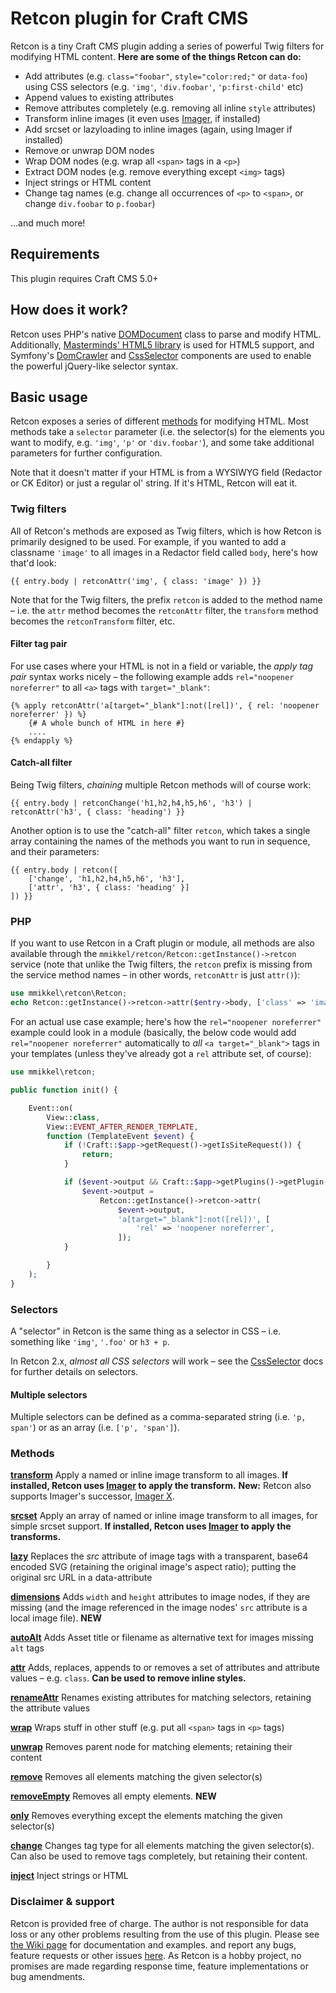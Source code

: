 # Retcon plugin for Craft CMS

Retcon is a tiny Craft CMS plugin adding a series of powerful Twig filters for modifying HTML content. **Here are some of the things Retcon can do:**

* Add attributes (e.g. `class="foobar"`, `style="color:red;"` or `data-foo`) using CSS selectors (e.g. `'img'`, `'div.foobar'`, `'p:first-child'` etc)  
* Append values to existing attributes
* Remove attributes completely (e.g. removing all inline `style` attributes)
* Transform inline images (it even uses [Imager](https://github.com/aelvan/Imager-Craft), if installed)
* Add srcset or lazyloading to inline images (again, using Imager if installed)
* Remove or unwrap DOM nodes
* Wrap DOM nodes (e.g. wrap all `<span>` tags in a `<p>`)
* Extract DOM nodes (e.g. remove everything except `<img>` tags)
* Inject strings or HTML content
* Change tag names (e.g. change all occurrences of `<p>` to `<span>`, or change `div.foobar` to `p.foobar`)

...and much more!

## Requirements

This plugin requires Craft CMS 5.0+  

## How does it work?

Retcon uses PHP's native [DOMDocument](http://php.net/manual/en/class.domdocument.php) class to parse and modify HTML. Additionally, [Masterminds' HTML5 library](https://github.com/Masterminds/html5-php) is used for HTML5 support, and Symfony's [DomCrawler](https://symfony.com/doc/3.3/components/dom_crawler.html) and [CssSelector](https://symfony.com/doc/3.3/components/css_selector.html) components are used to enable the powerful jQuery-like selector syntax.

## Basic usage

Retcon exposes a series of different [methods](#methods) for modifying HTML. Most methods take a `selector` parameter (i.e. the selector(s) for the elements you want to modify, e.g. `'img'`, `'p'` or `'div.foobar'`), and some take additional parameters for further configuration.

Note that it doesn't matter if your HTML is from a WYSIWYG field (Redactor or CK Editor) or just a regular ol' string. If it's HTML, Retcon will eat it.

### Twig filters

All of Retcon's methods are exposed as Twig filters, which is how Retcon is primarily designed to be used. For example, if you wanted to add a classname `'image'` to all images in a Redactor field called `body`, here's how that'd look:

```twig
{{ entry.body | retconAttr('img', { class: 'image' }) }}
```

Note that for the Twig filters, the prefix `retcon` is added to the method name – i.e. the `attr` method becomes the `retconAttr` filter, the `transform` method becomes the `retconTransform` filter, etc.

#### Filter tag pair

For use cases where your HTML is not in a field or variable, the _apply tag pair_ syntax works nicely – the following example adds `rel="noopener noreferrer"` to all `<a>` tags with `target="_blank"`:

```twig
{% apply retconAttr('a[target="_blank"]:not([rel])', { rel: 'noopener noreferrer' }) %}
    {# A whole bunch of HTML in here #}
    ....
{% endapply %}
```

#### Catch-all filter

Being Twig filters, _chaining_ multiple Retcon methods will of course work:

```twig
{{ entry.body | retconChange('h1,h2,h4,h5,h6', 'h3') | retconAttr('h3', { class: 'heading') }}
```

Another option is to use the "catch-all" filter `retcon`, which takes a single array containing the names of the methods you want to run in sequence, and their parameters:

```twig
{{ entry.body | retcon([
    ['change', 'h1,h2,h4,h5,h6', 'h3'],
    ['attr', 'h3', { class: 'heading' }]
]) }}
```

### PHP

If you want to use Retcon in a Craft plugin or module, all methods are also available through the `mmikkel/retcon/Retcon::getInstance()->retcon` service (note that unlike the Twig filters, the `retcon` prefix is missing from the service method names – in other words, `retconAttr` is just `attr()`):

```php
use mmikkel\retcon\Retcon;
echo Retcon::getInstance()->retcon->attr($entry->body, ['class' => 'image']);
```

For an actual use case example; here's how the `rel="noopener noreferrer"` example could look in a module (basically, the below code would add `rel="noopener noreferrer"` automatically to _all_ `<a target="_blank">` tags in your templates (unless they've already got a `rel` attribute set, of course):

```php
use mmikkel\retcon;

public function init() {

    Event::on(
        View::class,
        View::EVENT_AFTER_RENDER_TEMPLATE,
        function (TemplateEvent $event) {
            if (!Craft::$app->getRequest()->getIsSiteRequest()) {
                return;
            }

            if ($event->output && Craft::$app->getPlugins()->getPlugin('retcon')) {
                $event->output =
                    Retcon::getInstance()->retcon->attr(
                        $event->output,
                        'a[target="_blank"]:not([rel])', [
                            'rel' => 'noopener noreferrer',
                        ]);
            }

        }
    );
}
```

### Selectors

A "selector" in Retcon is the same thing as a selector in CSS – i.e. something like `'img'`, `'.foo'` or `h3 + p`.

In Retcon 2.x, _almost all CSS selectors_ will work – see the [CssSelector](https://symfony.com/doc/3.3/components/css_selector.html) docs for further details on selectors.

#### Multiple selectors

Multiple selectors can be defined as a comma-separated string (i.e. `'p, span'`) or as an array (i.e. `['p', 'span']`).

### Methods

**[transform](https://github.com/mmikkel/Retcon-Craft/wiki/Transform)**
Apply a named or inline image transform to all images. **If installed, Retcon uses [Imager](https://github.com/aelvan/Imager-Craft) to apply the transform.**
**New:** Retcon also supports Imager's successor, [Imager X](https://github.com/spacecatninja/craft-imager-x).

**[srcset](https://github.com/mmikkel/Retcon-Craft/wiki/srcset)**
Apply an array of named or inline image transform to all images, for simple srcset support. **If installed, Retcon uses [Imager](https://github.com/aelvan/Imager-Craft) to apply the transforms.**  

**[lazy](https://github.com/mmikkel/Retcon-Craft/wiki/Lazy)**
Replaces the _src_ attribute of image tags with a transparent, base64 encoded SVG (retaining the original image's aspect ratio); putting the original src URL in a data-attribute

**[dimensions](https://github.com/mmikkel/Retcon-Craft/wiki/Dimensions)**
Adds `width` and `height` attributes to image nodes, if they are missing (and the image referenced in the image nodes' `src` attribute is a local image file). **NEW**    

**[autoAlt](https://github.com/mmikkel/Retcon-Craft/wiki/AutoAlt)**
Adds Asset title or filename as alternative text for images missing `alt` tags

**[attr](https://github.com/mmikkel/Retcon-Craft/wiki/Attr)**
Adds, replaces, appends to or removes a set of attributes and attribute values – e.g. `class`. **Can be used to remove inline styles.**

**[renameAttr](https://github.com/mmikkel/Retcon-Craft/wiki/renameAttr)**
Renames existing attributes for matching selectors, retaining the attribute values

**[wrap](https://github.com/mmikkel/Retcon-Craft/wiki/Wrap)**
Wraps stuff in other stuff (e.g. put all `<span>` tags in `<p>` tags)

**[unwrap](https://github.com/mmikkel/Retcon-Craft/wiki/Unwrap)**
Removes parent node for matching elements; retaining their content

**[remove](https://github.com/mmikkel/Retcon-Craft/wiki/Remove)**
Removes all elements matching the given selector(s)

**[removeEmpty](https://github.com/mmikkel/Retcon-Craft/wiki/RemoveEmpty)**
Removes all empty elements. **NEW**

**[only](https://github.com/mmikkel/Retcon-Craft/wiki/Only)**
Removes everything except the elements matching the given selector(s)  

**[change](https://github.com/mmikkel/Retcon-Craft/wiki/Change)**
Changes tag type for all elements matching the given selector(s). Can also be used to remove tags completely, but retaining their content.  

**[inject](https://github.com/mmikkel/Retcon-Craft/wiki/Inject)**
Inject strings or HTML

### Disclaimer & support
Retcon is provided free of charge. The author is not responsible for data loss or any other problems resulting from the use of this plugin.
Please see [the Wiki page](https://github.com/mmikkel/Retcon-Craft/wiki) for documentation and examples. and report any bugs, feature requests or other issues [here](https://github.com/mmikkel/Retcon-Craft).
As Retcon is a hobby project, no promises are made regarding response time, feature implementations or bug amendments.
